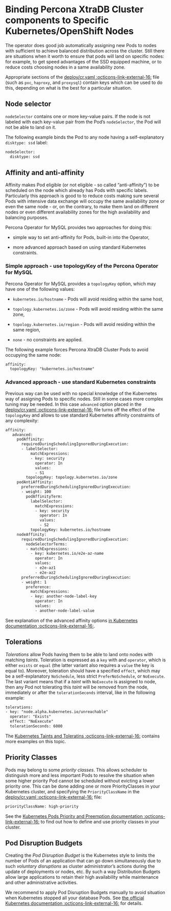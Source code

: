 # Binding Percona XtraDB Cluster components to Specific Kubernetes/OpenShift Nodes

The operator does good job automatically assigning new Pods to nodes
with sufficient to achieve balanced distribution across the cluster.
Still there are situations when it worth to ensure that pods will land
on specific nodes: for example, to get speed advantages of the SSD
equipped machine, or to reduce costs choosing nodes in a same
availability zone.

Appropriate sections of the
[deploy/cr.yaml :octicons-link-external-16:](https://github.com/percona/percona-xtradb-cluster-operator/blob/v{{release}}/deploy/cr.yaml)
file (such as `pxc`, `haproxy`, and `proxysql`) contain keys which can be used to do this, depending on what is the
best for a particular situation.

## Node selector

`nodeSelector` contains one or more key-value pairs. If the node is
not labeled with each key-value pair from the Pod’s `nodeSelector`,
the Pod will not be able to land on it.

The following example binds the Pod to any node having a
self-explanatory `disktype: ssd` label:

```default
nodeSelector:
  disktype: ssd
```

## Affinity and anti-affinity

Affinity makes Pod eligible (or not eligible - so called
“anti-affinity”) to be scheduled on the node which already has Pods with
specific labels. Particularly this approach is good to to reduce costs
making sure several Pods with intensive data exchange will occupy the
same availability zone or even the same node - or, on the contrary, to
make them land on different nodes or even different availability zones
for the high availability and balancing purposes.

Percona Operator for MySQL provides two approaches for doing this:

* simple way to set anti-affinity for Pods, built-in into the Operator,

* more advanced approach based on using standard Kubernetes constraints.

### Simple approach - use topologyKey of the Percona Operator for MySQL

Percona Operator for MySQL provides a `topologyKey` option, which
may have one of the following values:

* `kubernetes.io/hostname` - Pods will avoid residing within the same host,

* `topology.kubernetes.io/zone` - Pods will avoid residing
    within the same zone,

* `topology.kubernetes.io/region` - Pods will avoid
    residing within the same region,

* `none` - no constraints are applied.

The following example forces Percona XtraDB Cluster Pods to avoid
occupying the same node:

```default
affinity:
  topologyKey: "kubernetes.io/hostname"
```

### Advanced approach - use standard Kubernetes constraints

Previous way can be used with no special knowledge of the Kubernetes way
of assigning Pods to specific nodes. Still in some cases more complex
tuning may be needed. In this case `advanced` option placed in the
[deploy/cr.yaml :octicons-link-external-16:](https://github.com/percona/percona-xtradb-cluster-operator/blob/v{{release}}/deploy/cr.yaml)
file turns off the effect of the `topologyKey` and allows to use
standard Kubernetes affinity constraints of any complexity:

```default
affinity:
   advanced:
     podAffinity:
       requiredDuringSchedulingIgnoredDuringExecution:
       - labelSelector:
           matchExpressions:
           - key: security
             operator: In
             values:
             - S1
         topologyKey: topology.kubernetes.io/zone
     podAntiAffinity:
       preferredDuringSchedulingIgnoredDuringExecution:
       - weight: 100
         podAffinityTerm:
           labelSelector:
             matchExpressions:
             - key: security
               operator: In
               values:
               - S2
           topologyKey: kubernetes.io/hostname
     nodeAffinity:
       requiredDuringSchedulingIgnoredDuringExecution:
         nodeSelectorTerms:
         - matchExpressions:
           - key: kubernetes.io/e2e-az-name
             operator: In
             values:
             - e2e-az1
             - e2e-az2
       preferredDuringSchedulingIgnoredDuringExecution:
       - weight: 1
         preference:
           matchExpressions:
           - key: another-node-label-key
             operator: In
             values:
             - another-node-label-value
```

See explanation of the advanced affinity options [in Kubernetes
documentation :octicons-link-external-16:](https://kubernetes.io/docs/concepts/scheduling-eviction/assign-pod-node/#affinity-and-anti-affinity).

## Tolerations

*Tolerations* allow Pods having them to be able to land onto nodes with
matching *taints*. Toleration is expressed as a `key` with and
`operator`, which is either `exists` or `equal` (the latter
variant also requires a `value` the key is equal to). Moreover,
toleration should have a specified `effect`, which may be a
self-explanatory `NoSchedule`, less strict `PreferNoSchedule`, or
`NoExecute`. The last variant means that if a *taint* with
`NoExecute` is assigned to node, then any Pod not tolerating this
*taint* will be removed from the node, immediately or after the
`tolerationSeconds` interval, like in the following example:

```default
tolerations:
- key: "node.alpha.kubernetes.io/unreachable"
  operator: "Exists"
  effect: "NoExecute"
  tolerationSeconds: 6000
```

The [Kubernetes Taints and
Toleratins :octicons-link-external-16:](https://kubernetes.io/docs/concepts/configuration/taint-and-toleration/)
contains more examples on this topic.

## Priority Classes

Pods may belong to some *priority classes*. This allows scheduler to
distinguish more and less important Pods to resolve the situation when
some higher priority Pod cannot be scheduled without evicting a lower
priority one. This can be done adding one or more PriorityClasses in
your Kubernetes cluster, and specifying the `PriorityClassName` in the
[deploy/cr.yaml :octicons-link-external-16:](https://github.com/percona/percona-xtradb-cluster-operator/blob/v{{release}}/deploy/cr.yaml)
file:

```default
priorityClassName: high-priority
```

See the [Kubernetes Pods Priority and Preemption
documentation :octicons-link-external-16:](https://kubernetes.io/docs/concepts/configuration/pod-priority-preemption)
to find out how to define and use priority classes in your cluster.

## Pod Disruption Budgets

Creating the *Pod Disruption Budget* is the Kubernetes style to limits
the number of Pods of an application that can go down simultaneously due
to such *voluntary disruptions* as cluster administrator’s actions
during the update of deployments or nodes, etc. By such a way
Distribution Budgets allow large applications to retain their high
availability while maintenance and other administrative activities.

We recommend to apply Pod Disruption Budgets manually to avoid situation
when Kubernetes stopped all your database Pods. See [the official
Kubernetes
documentation :octicons-link-external-16:](https://kubernetes.io/docs/concepts/workloads/pods/disruptions/)
for details.
